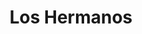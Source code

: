 ---
title: "Los Hermanos"
url: /ciudad-autonoma-de-buenos-aires/los-hermanos-araoz/
shop: Gemüse & Obst
---